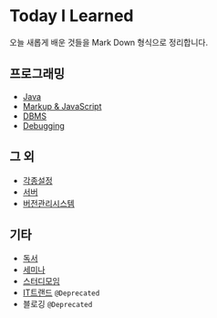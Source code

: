 # Today I Learned
오늘 새롭게 배운 것들을 Mark Down 형식으로 정리합니다.

## 프로그래밍

- [Java](https://github.com/iamkyu/TIL/tree/master/java)
- [Markup & JavaScript](https://github.com/iamkyu/TIL/tree/master/front-end)
- [DBMS](https://github.com/iamkyu/TIL/tree/master/database)
- [Debugging](https://github.com/iamkyu/TIL/tree/master/debugging)

## 그 외

- [각종설정](https://github.com/iamkyu/TIL/tree/master/custom-setting)
- [서버](https://github.com/iamkyu/TIL/tree/master/server-infra)
- [버전관리시스템](https://github.com/iamkyu/TIL/tree/master/vcs)

## 기타

- [독서](https://github.com/iamkyu/TIL/tree/master/book-summary)
- [세미나](https://github.com/iamkyu/TIL/tree/master/seminar)
- [스터디모임](https://github.com/iamkyu/TIL/tree/master/study-group)
- [IT트랜드](https://github.com/iamkyu/TIL/tree/master/it-trend) `@Deprecated`
- 블로깅 `@Deprecated`

